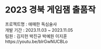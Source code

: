 <h1>2023 경북 게임잼 출품작</h1>
프로젝트명 : 애매한 독심술사<br>
개발 기간 : 2023.11.03 ~ 2023.11.05<br>
팀원 : 김지헌 박진규 박예원 이지훈<br>
https://youtu.be/blrGwNUCBLo

